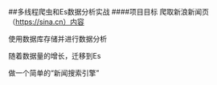 ##多线程爬虫和Es数据分析实战
####项目目标
爬取新浪新闻页（https://sina.cn）内容

使用数据库存储并进行数据分析

随着数据量的增长，迁移到Es

做一个简单的“新闻搜索引擎”


